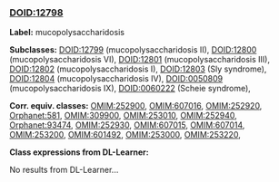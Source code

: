 
### [DOID:12798](http://purl.obolibrary.org/obo/DOID_12798)
**Label:** mucopolysaccharidosis

**Subclasses:** [DOID:12799](http://purl.obolibrary.org/obo/DOID_12799) (mucopolysaccharidosis II), [DOID:12800](http://purl.obolibrary.org/obo/DOID_12800) (mucopolysaccharidosis VI), [DOID:12801](http://purl.obolibrary.org/obo/DOID_12801) (mucopolysaccharidosis III), [DOID:12802](http://purl.obolibrary.org/obo/DOID_12802) (mucopolysaccharidosis I), [DOID:12803](http://purl.obolibrary.org/obo/DOID_12803) (Sly syndrome), [DOID:12804](http://purl.obolibrary.org/obo/DOID_12804) (mucopolysaccharidosis IV), [DOID:0050809](http://purl.obolibrary.org/obo/DOID_0050809) (mucopolysaccharidosis IX), [DOID:0060222](http://purl.obolibrary.org/obo/DOID_0060222) (Scheie syndrome), 

**Corr. equiv. classes:** [OMIM:252900](http://purl.obolibrary.org/obo/OMIM_252900), [OMIM:607016](http://purl.obolibrary.org/obo/OMIM_607016), [OMIM:252920](http://purl.obolibrary.org/obo/OMIM_252920), [Orphanet:581](http://www.orpha.net/ORDO/Orphanet_581), [OMIM:309900](http://purl.obolibrary.org/obo/OMIM_309900), [OMIM:253010](http://purl.obolibrary.org/obo/OMIM_253010), [OMIM:252940](http://purl.obolibrary.org/obo/OMIM_252940), [Orphanet:93474](http://www.orpha.net/ORDO/Orphanet_93474), [OMIM:252930](http://purl.obolibrary.org/obo/OMIM_252930), [OMIM:607015](http://purl.obolibrary.org/obo/OMIM_607015), [OMIM:607014](http://purl.obolibrary.org/obo/OMIM_607014), [OMIM:253200](http://purl.obolibrary.org/obo/OMIM_253200), [OMIM:601492](http://purl.obolibrary.org/obo/OMIM_601492), [OMIM:253000](http://purl.obolibrary.org/obo/OMIM_253000), [OMIM:253220](http://purl.obolibrary.org/obo/OMIM_253220), 

**Class expressions from DL-Learner:**

No results from DL-Learner...



